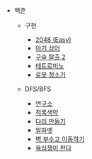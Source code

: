 - 백준  
    - 구현  
        - [2048 (Easy)](https://github.com/leehj8896/problem-solving/tree/master/문제풀이/2048(Easy)/)
        - [아기 상어](https://github.com/leehj8896/problem-solving/tree/master/문제풀이/아기상어/)
        - [구슬 탈출 2](https://github.com/leehj8896/problem-solving/tree/master/문제풀이/구슬탈출2/)
        - [테트로미노](https://github.com/leehj8896/problem-solving/tree/master/문제풀이/테트로미노/)
        - [로봇 청소기](https://github.com/leehj8896/problem-solving/tree/master/문제풀이/로봇청소기/)

    - DFS/BFS  
        - [연구소](https://github.com/leehj8896/problem-solving/tree/master/문제풀이/연구소/)
        - [적록색약](https://github.com/leehj8896/problem-solving/tree/master/문제풀이/적록색약/)
        - [다리 만들기](https://github.com/leehj8896/problem-solving/tree/master/문제풀이/다리만들기/)
        - [알파벳](https://github.com/leehj8896/problem-solving/tree/master/문제풀이/알파벳/)
        - [벽 부수고 이동하기](https://github.com/leehj8896/problem-solving/tree/master/문제풀이/벽부수고이동하기/)
        - [욕심쟁이 판다](https://github.com/leehj8896/problem-solving/tree/master/문제풀이/욕심쟁이판다/)